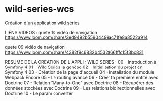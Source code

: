 # wild-series-wcs
Création d'un application wild séries

LIENS VIDEOS : 
quete 10
vidéo de navigation
https://www.loom.com/share/3ed9492b55904499ac71fe8a3522a914

quete 09
vidéo de navigation
https://www.loom.com/share/4382f9c6832b4532966fffc15f3bc831

RESUME DE LA CREATION DE L APPLI : WILD SERIES : 
00 - Introduction à Symfony 4 
01 - Wild Series la genèse
02 - Initialisation du projet en Symfony 4
03 - Création de la page d'accueil
04 - Installation du module Webpack Encore
05 - Le routing avancé
06 - Créer ta première entité avec Doctrine
07 - Relation "Many-to-One" avec Doctrine
08 - Récupérer des données stockées avec Doctrine
09 - Les relations bidirectionnelles avec Doctrine
10 - Le param converter

